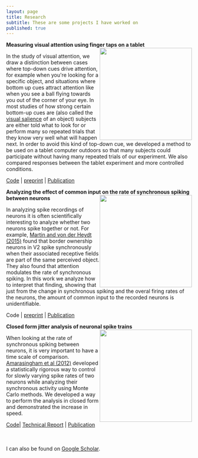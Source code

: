 ```yaml
---
layout: page
title: Research
subtitle: These are some projects I have worked on
published: true
---
```




**Measuring visual attention using finger taps on a tablet**
<img style="float: right;" src="http://dannyjeck.github.io/img/fig_natural_scenes_tap.png" width="250">

In the study of visual attention, we draw a distinction between cases where top-down cues drive attention, for example when you're looking for a specific object, and situations where bottom up cues attract attention like when you see a ball flying towards you out of the corner of your eye. In most studies of how strong certain bottom-up cues are (also called the [visual salience](http://www.scholarpedia.org/article/Visual_salience) of an object) subjects are either told what to look for or perform many so repeated trials that they know very well what will happen next. In order to avoid this kind of top-down cue, we developed a method to be used on a tablet computer outdoors so that many subjects could participate without having many repeated trials of our experiment. We also compared responses between the tablet experiment and more controlled conditions.

[Code](https://github.com/dannyjeck/Attention-maps-comparison) | [preprint](http://dannyjeck.github.io/files/Jeck_Nat_Scene_Tap.pdf) | [Publication](https://www.ncbi.nlm.nih.gov/pubmed/28427890)


**Analyzing the effect of common input on the rate of synchronous spiking between neurons**
<img style="float: right;" src="http://dannyjeck.github.io/img/fig_all_centroids_results5_2.png" width="250">

In analyzing spike recordings of neurons it is often scientifically interesting to analyze whether two neurons spike together or not. For example, [Martin and von der Heydt (2015)](https://www.ncbi.nlm.nih.gov/pubmed/25926461) found that border ownership neurons in V2 spike synchronously when their associated receptive fields are part of the same perceived object. They also found that attention modulates the rate of synchronous spiking. In this work we analyze how to interpret that finding, showing that just from the change in synchronous spiking and the overal firing rates of the neurons, the amount of common input to the recorded neurons is unidentifiable.

Code | [preprint](http://dannyjeck.github.io/files/Jeck_SynchronyChange.pdf) | [Publication](http://ieeexplore.ieee.org/abstract/document/7086907/)

**Closed form jitter analysis of neuronal spike trains**
<img style="float: right;" src="http://dannyjeck.github.io/img/fig_computation_time.png" width="250">

When looking at the rate of synchronous spiking between neurons, it is very important to have a time scale of comparison. [Amarasingham et al (2012)](https://www.ncbi.nlm.nih.gov/pmc/articles/PMC3349623/) developed a statistically rigorous way to control for slowly varying spike rates of two neurons while analyzing their synchronous activity using Monte Carlo methods. We developed a way to perform the analysis in closed form and demonstrated the increase in speed. 

[Code](https://github.com/dannyjeck/closed-form-jitter)| [Technical Report](https://arxiv.org/pdf/1502.07907.pdf) | [Publication](http://ieeexplore.ieee.org/abstract/document/7086908/)



<br><br>
I can also be found on [Google Scholar](https://scholar.google.com/citations?user=JNkLR8kAAAAJ&hl=en).
